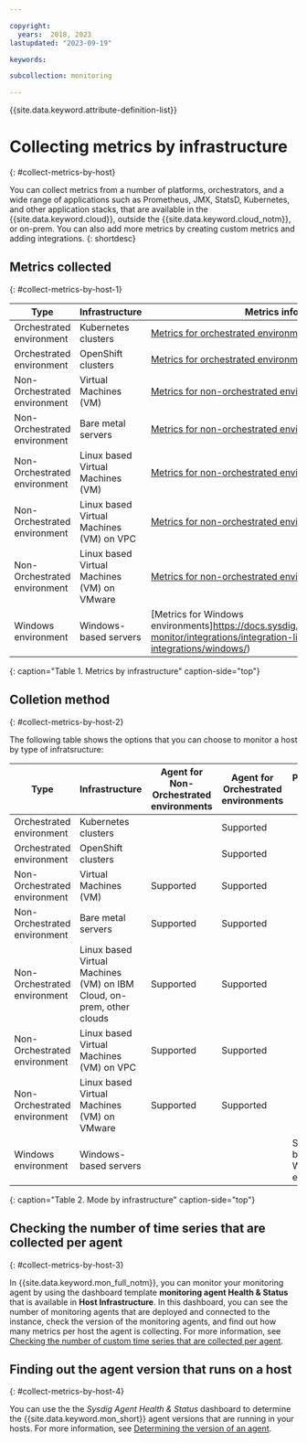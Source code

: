 ```yaml
---

copyright:
  years:  2018, 2023
lastupdated: "2023-09-19"

keywords:

subcollection: monitoring

---
```


{{site.data.keyword.attribute-definition-list}}


# Collecting metrics by infrastructure
{: #collect-metrics-by-host}

You can collect metrics from a number of platforms, orchestrators, and a wide range of applications such as Prometheus, JMX, StatsD, Kubernetes, and other application stacks, that are available in the {{site.data.keyword.cloud}}, outside the {{site.data.keyword.cloud_notm}}, or on-prem. You can also add more metrics by creating custom metrics and adding integrations.
{: shortdesc}

## Metrics collected
{: #collect-metrics-by-host-1}


| Type                         | Infrastructure       | Metrics info |
|------------------------------|----------------------|------------------|
| Orchestrated environment     | Kubernetes clusters  | [Metrics for orchestrated environments](https://docs.sysdig.com/en/docs/sysdig-monitor/using-monitor/metrics/metrics-library/prometheus-format/) |
| Orchestrated environment     | OpenShift clusters   | [Metrics for orchestrated environments](https://docs.sysdig.com/en/docs/sysdig-monitor/using-monitor/metrics/metrics-library/prometheus-format/) |
| Non-Orchestrated environment | Virtual Machines (VM)  | [Metrics for non-orchestrated environments](https://docs.sysdig.com/en/docs/sysdig-monitor/using-monitor/metrics/metrics-library/prometheus-format/) |
| Non-Orchestrated environment | Bare metal servers | [Metrics for non-orchestrated environments](https://docs.sysdig.com/en/docs/sysdig-monitor/using-monitor/metrics/metrics-library/prometheus-format/) |
| Non-Orchestrated environment | Linux based Virtual Machines (VM) | [Metrics for non-orchestrated environments](https://docs.sysdig.com/en/docs/sysdig-monitor/using-monitor/metrics/metrics-library/prometheus-format/) |
| Non-Orchestrated environment | Linux based Virtual Machines (VM) on VPC | [Metrics for non-orchestrated environments](https://docs.sysdig.com/en/docs/sysdig-monitor/using-monitor/metrics/metrics-library/prometheus-format/) |
| Non-Orchestrated environment | Linux based Virtual Machines (VM) on VMware | [Metrics for non-orchestrated environments](https://docs.sysdig.com/en/docs/sysdig-monitor/using-monitor/metrics/metrics-library/prometheus-format/) |
| Windows environment          | Windows-based servers | [Metrics for Windows environments]https://docs.sysdig.com/en/docs/sysdig-monitor/integrations/integration-library/infrastructure-integrations/windows/) |
{: caption="Table 1. Metrics by infrastructure" caption-side="top"}

## Colletion method
{: #collect-metrics-by-host-2}

The following table shows the options that you can choose to monitor a host by type of infratsructure:


| Type                         | Infrastructure       | Agent for Non-Orchestrated environments | Agent for Orchestrated environments | Prometheus remote write |
|------------------------------|----------------------|------------------|-----------------|------------------------|
| Orchestrated environment     | Kubernetes clusters  |  | Supported |
| Orchestrated environment     | OpenShift clusters   |  | Supported |
| Non-Orchestrated environment | Virtual Machines (VM)  | Supported | Supported |
| Non-Orchestrated environment | Bare metal servers | Supported | Supported |
| Non-Orchestrated environment | Linux based Virtual Machines (VM) on IBM Cloud, on-prem, other clouds | Supported | Supported |
| Non-Orchestrated environment | Linux based Virtual Machines (VM) on VPC | Supported | Supported |
| Non-Orchestrated environment | Linux based Virtual Machines (VM) on VMware | Supported | Supported |
| Windows environment          | Windows-based servers |  |  | Supported by using the Windows exporter |
{: caption="Table 2. Mode by infrastructure" caption-side="top"}

## Checking the number of time series that are collected per agent
{: #collect-metrics-by-host-3}

In {{site.data.keyword.mon_full_notm}}, you can monitor your monitoring agent by using the dashboard template **monitoring agent Health & Status** that is available in **Host Infrastructure**. In this dashboard, you can see the number of monitoring agents that are deployed and connected to the instance, check the version of the monitoring agents, and find out how many metrics per host the agent is collecting. For more information, see [Checking the number of custom time series that are collected per agent](/docs/monitoring?topic=monitoring-agent_ts_limits).

## Finding out the agent version that runs on a host
{: #collect-metrics-by-host-4}

You can use the the *Sysdig Agent Health & Status* dashboard to determine the {{site.data.keyword.mon_short}} agent versions that are running in your hosts. For more information, see [Determining the version of an agent](/docs/monitoring?topic=monitoring-agent_version_host).
